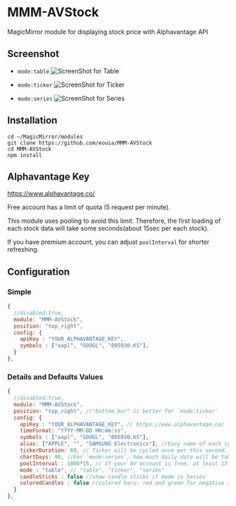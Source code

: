 # MMM-AVStock
MagicMirror module for displaying stock price with Alphavantage API


## Screenshot
- `mode:table`
![ScreenShot for Table](https://raw.githubusercontent.com/eouia/MMM-AVStock/master/sc_table.png)

- `mode:ticker`
![ScreenShot for Ticker](https://raw.githubusercontent.com/eouia/MMM-AVStock/master/sc_ticker.png)

- `mode:series`
![ScreenShot for Series](https://raw.githubusercontent.com/eouia/MMM-AVStock/master/sc_series.png)


## Installation
```shell
cd ~/MagicMirror/modules
git clone https://github.com/eouia/MMM-AVStock
cd MMM-AVStock
npm install
```

## Alphavantage Key
https://www.alphavantage.co/

Free account has a limit of quota (5 request per minute).

This module uses pooling to avoid this limit. Therefore, the first loading of each stock data will take some seconds(about 15sec per each stock).

If you have premium account, you can adjust `poolInterval` for shorter refreshing. 



## Configuration
### Simple
```javascript
{
  //disabled:true,
  module: "MMM-AVStock",
  position: "top_right",
  config: {
    apiKey : "YOUR_ALPHAVANTAGE_KEY",
    symbols : ["aapl", "GOOGL", "005930.KS"],
  }
},
```
### Details and Defaults Values
```javascript
{
  //disabled:true,
  module: "MMM-AVStock",
  position: "top_right", //"bottom_bar" is better for `mode:ticker`
  config: {
    apiKey : "YOUR_ALPHAVANTAGE_KEY", // https://www.alphavantage.co/
    timeFormat: "YYYY-MM-DD HH:mm:ss",
    symbols : ["aapl", "GOOGL", "005930.KS"],
    alias: ["APPLE", "", "SAMSUNG Electronics"], //Easy name of each symbol. When you use `alias`, the number of symbols and alias should be the same. If value is null or "", symbol string will be used by default.
    tickerDuration: 60, // Ticker will be cycled once per this second.
    chartDays: 90, //For `mode:series`, how much daily data will be taken. (max. 90)
    poolInterval : 1000*15, // If your AV account is free, at least 13 sec is needed.
    mode : "table", // "table", "ticker", "series"
    candleSticks : false //show candle sticks if mode is Series
    coloredCandles : false //colored bars: red and green for negative and positive candles
  }
},
```
